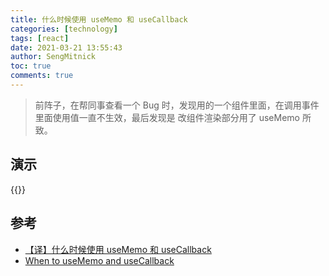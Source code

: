```yaml
---
title: 什么时候使用 useMemo 和 useCallback
categories: [technology]
tags: [react]
date: 2021-03-21 13:55:43
author: SengMitnick
toc: true
comments: true
---
```


> 前阵子，在帮同事查看一个 Bug 时，发现用的一个组件里面，在调用事件里面使用值一直不生效，最后发现是 改组件渲染部分用了 useMemo 所致。

## 演示

{{<codesandbox title="useMemo 的错误使用示例" short="usememo-decuowushiyongshili-dqwgp" >}}

<!-- <code src="./demo.tsx" ></code> -->

## 参考

- [【译】什么时候使用 useMemo 和 useCallback](https://jancat.github.io/post/2019/translation-usememo-and-usecallback/)
- [When to useMemo and useCallback](https://kentcdodds.com/blog/usememo-and-usecallback)
